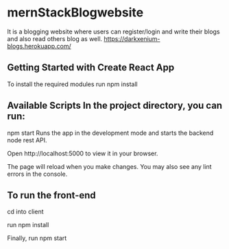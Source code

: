 # mernStackBlogwebsite
It is a blogging website where users can register/login and write their blogs and also read others blog as well.
https://darkxenium-blogs.herokuapp.com/

## Getting Started with Create React App 
To install the required modules run
npm install

## Available Scripts In the project directory, you can run:

npm start Runs the app in the development mode and starts the backend node rest API.

Open http://localhost:5000 to view it in your browser.

The page will reload when you make changes. You may also see any lint errors in the console.

## To run the front-end 
cd into client 

run npm install

Finally, run npm start
